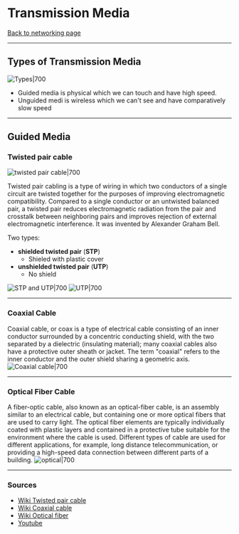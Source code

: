 # Transmission Media
[Back to networking page](./index.md)

---

## Types of Transmission Media
![Types|700](https://www.elprocus.com/wp-content/uploads/types-of-transmission-media.jpg)

- Guided media is physical which we can touch and have high speed.
- Unguided medi is wireless which we can't see and have comparatively slow speed

---

## Guided Media
### Twisted pair cable
![twisted pair cable|700](https://4.imimg.com/data4/PL/XT/MY-2016976/twisted-pairs--500x500.jpg)

Twisted pair cabling is a type of wiring in which two conductors of a single circuit are twisted together for the purposes of improving electromagnetic compatibility. Compared to a single conductor or an untwisted balanced pair, a twisted pair reduces electromagnetic radiation from the pair and crosstalk between neighboring pairs and improves rejection of external electromagnetic interference. It was invented by Alexander Graham Bell.

Two types:
- **shielded twisted pair** (**STP**)
	- Shieled with plastic cover
- **unshielded twisted pair** (**UTP**)
	- No shield

![STP and UTP|700](https://miro.medium.com/max/853/0*LfPntcd4KCJYVYDL.jpg)
![UTP|700](https://qph.fs.quoracdn.net/main-qimg-a5a19137aa1fd38259daa783acf1e06e)

---

### Coaxial Cable
Coaxial cable, or coax is a type of electrical cable consisting of an inner conductor surrounded by a concentric conducting shield, with the two separated by a dielectric (insulating material); many coaxial cables also have a protective outer sheath or jacket. The term "coaxial" refers to the inner conductor and the outer shield sharing a geometric axis.
![Coaxial cable|700](http://qrznow.com/wp-content/uploads/2017/01/coaxcable.jpg)

---

### Optical Fiber Cable
A fiber-optic cable, also known as an optical-fiber cable, is an assembly similar to an electrical cable, but containing one or more optical fibers that are used to carry light. The optical fiber elements are typically individually coated with plastic layers and contained in a protective tube suitable for the environment where the cable is used. Different types of cable are used for different applications, for example, long distance telecommunication, or providing a high-speed data connection between different parts of a building.
![optical|700](https://upload.wikimedia.org/wikipedia/commons/thumb/8/85/Fiber_optic_illuminated.jpg/330px-Fiber_optic_illuminated.jpg)

---

### Sources
- [Wiki Twisted pair cable](https://en.wikipedia.org/wiki/Twisted_pair)
- [Wiki Coaxial cable](https://en.wikipedia.org/wiki/Coaxial_cable)
- [Wiki Optical fiber](https://en.wikipedia.org/wiki/Fiber-optic_cable)
- [Youtube](https://youtu.be/BGeecoLm-YY)